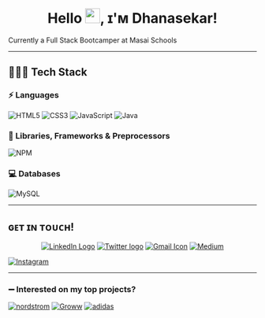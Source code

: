 <h1 align="center"> Hello <img src="https://raw.githubusercontent.com/MartinHeinz/MartinHeinz/master/wave.gif" width="30px">, ɪ'ᴍ Dhanasekar! </h1>

Currently a Full Stack Bootcamper at Masai Schools

---
## 👨🏻‍💻 Tech Stack
### ⚡ Languages
![HTML5](https://img.shields.io/badge/HTML5-E34F26?style=for-the-badge&logo=html5&logoColor=white)
![CSS3](https://img.shields.io/badge/CSS3-1572B6?style=for-the-badge&logo=css3&logoColor=white)
![JavaScript](https://img.shields.io/badge/JavaScript-323330?style=for-the-badge&logo=javascript&logoColor=F7DF1E)
![Java](https://img.shields.io/badge/Java-ED8B00?style=for-the-badge&logo=java&logoColor=white)

### 🚀 Libraries, Frameworks & Preprocessors
![NPM](https://img.shields.io/badge/npm-CB3837?style=for-the-badge&logo=npm&logoColor=white)

### 💻 Databases
![MySQL](https://img.shields.io/badge/MySQL-00000F?style=for-the-badge&logo=mysql&logoColor=white)

---
## ɢᴇᴛ ɪɴ ᴛᴏᴜᴄʜ!
<p align="center">
<a href="https://www.linkedin.com/in/kdhanasekar166/" title="LinkedIn"><img src="https://img.shields.io/badge/LinkedIn-0077B5?style=for-the-badge&logo=linkedin&logoColor=white"  alt="LinkedIn Logo"  /></a>  
<a href="https://twitter.com/kdhanasekar166" title="Twitter"><img src="https://img.shields.io/badge/Twitter-1DA1F2?style=for-the-badge&logo=twitter&logoColor=white"  alt="Twitter logo" /></a>
  <a href="mailto:kdhanasekar166@gmail.com" title="Write me an email"><img src="https://img.shields.io/badge/Gmail-D14836?style=for-the-badge&logo=gmail&logoColor=white"  alt="Gmail Icon" /></a>
<a href="https://medium.com/@kdhanasekar166"><img src="https://img.shields.io/badge/Medium-12100E?style=for-the-badge&logo=medium&logoColor=white" title="Medium"><a>
  </p>
  <a href="https://www.instagram.com/sathish__dhana/"><img src="https://img.shields.io/badge/Instagram-E4405F?style=for-the-badge&logo=instagram&logoColor=white" title="Instagram"><a>
  </p>

---

### :heavy_minus_sign: Interested on my top projects?

<p>
<a href="https://github.com/taherahmed14/nordstrom-clone" target="blank"><img src="https://img.shields.io/static/v1?style=for-the-badge&message=Nordstrom&color=000000&logo=Nordstrom&logoColor=FFFFFF&label=" alt="nordstrom"/></a>
<a href="https://github.com/taherahmed14/Groww_Full-Stack_Project" target="blank"><img src="https://img.shields.io/static/v1?style=for-the-badge&message=Groww&color=00d09c&logo=GoldenLine&logoColor=FFFFFF&label=" alt="Groww" /></a>
<a href="https://github.com/taherahmed14/adidas-Front-end-project" target="blank"><img src="https://img.shields.io/static/v1?style=for-the-badge&message=Adidas&color=000000&logo=Adidas&logoColor=FFFFFF&label=" alt="adidas"/></a>
</p>


<!--<img alt="React" src="https://img.shields.io/badge/-React-45b8d8?style=flat-square&logo=react&logoColor=white" />-->

<!--### :heavy_minus_sign: Interested on my Story?
When I graduated as a civil engineer, I never thought that I would be on the path to become a web developer. I started my career as a site engineer, then worked as a rebar detailer for the next 3 years.
However, the job did not provide me the satisfaction that I was seeking for my career growth. This is when I came across the career option of web development and was immediately intrigued.

While I was exploring career paths on web development, I learned about Masai school and joined a 30-weeks full-time course on Full-Stack Web Development. Ever since, I became determined to learn new skills and frameworks. I was able to apply my learnings while developing projects and that became an enjoyable process.

I started from scratch with next to no knowledge about web development. But, in the span on 2 months I was able to build an E-commerce page with proper flow and validations. This experience ignited a spark in me to learn and develop more.

With Masai school, I have developed my skills with hands-on experience on MERN stack, critical thinking by solving Data Structures and Algorithms. Through learning and implementing, I have become an expert in JavaScript, HTML, and CSS.

My previous work experience, combined with everything that I have learnt in the past few months has enhanced my skills in coordination, clear communication and decision making.

My leisure interest include travelling, reading books, exploring movies and listening to music.

Looking forward to applying the acquired skills on solving intricate problems and making life much easier.
Feel free to reach me at: taherahmed.sj.95@gmail.com.
You can view my work at:-->




 



<!--
**taherahmed14/taherahmed14** is a ✨ _special_ ✨ repository because its `README.md` (this file) appears on your GitHub profile.

Here are some ideas to get you started:

- 🔭 I’m currently working on ...
- 🌱 I’m currently learning ...
- 👯 I’m looking to collaborate on ...
- 🤔 I’m looking for help with ...
- 💬 Ask me about ...
- 📫 How to reach me: ...
- 😄 Pronouns: ...
- ⚡ Fun fact: ...
-->

